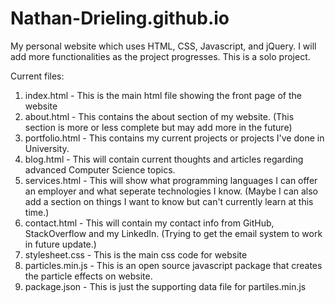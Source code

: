 # Nathan-Drieling.github.io
My personal website which uses HTML, CSS, Javascript, and jQuery. I will add more functionalities as the project progresses. This is a solo project.

Current files: 
  1. index.html          - This is the main html file showing the front page of the website
  2. about.html          - This contains the about section of my website. (This section is more or less complete but may add more in the future)
  3. portfolio.html      - This contains my current projects or projects I've done in University. 
  4. blog.html           - This will contain current thoughts and articles regarding advanced Computer Science topics.
  5. services.html       - This will show what programming languages I can offer an employer and what seperate technologies I know. (Maybe I can also add a section on things I want to know but can't currently learn at this time.)
  6. contact.html        - This will contain my contact info from GitHub, StackOverflow and my LinkedIn. (Trying to get the email system to work in future update.)
  7. stylesheet.css      - This is the main css code for website
  8. particles.min.js    - This is an open source javascript package that creates the particle effects on website.
  9. package.json        - This is just the supporting data file for partiles.min.js
